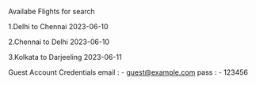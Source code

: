 Availabe Flights for search

1.Delhi to Chennai 2023-06-10



2.Chennai to Delhi 2023-06-10



3.Kolkata to Darjeeling 2023-06-11



Guest Account Credentials
email : - guest@example.com
pass : - 123456
